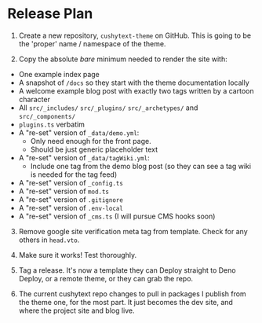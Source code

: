 # Release Plan

 1. Create a new repository, `cushytext-theme` on GitHub. This is going to be 
    the 'proper' name / namespace of the theme.

 2. Copy the absolute _bare_ minimum needed to render the site with:

  - One example index page
  - A snapshot of `/docs` so they start with the theme documentation locally
  - A welcome example blog post with exactly two tags written by a cartoon character
  - All `src/_includes/` `src/_plugins/` `src/_archetypes/` and `src/_components/`
  - `plugins.ts` verbatim 
  - A "re-set" version of `_data/demo.yml`:
    - Only need enough for the front page.
    - Should be just generic placeholder text
  - A "re-set" version of `_data/tagWiki.yml`:
    - Include one tag from the demo blog post (so they can see a tag wiki is needed 
      for the tag feed) 
  - A "re-set" version of `_config.ts`
  - A "re-set" version of `mod.ts`
  - A "re-set" version of `.gitignore`
  - A "re-set" version of `.env-local`
  - A "re-set" version of `_cms.ts` (I will pursue CMS hooks soon)

 3. Remove google site verification meta tag from template. Check for
    any others in `head.vto`.
  
 4. Make sure it works! Test thoroughly. 

 5. Tag a release. It's now a template they can Deploy straight to Deno Deploy, 
    or a remote theme, or they can grab the repo. 

 6. The current cushytext repo changes to pull in packages I publish from 
    the theme one, for the most part. It just becomes the dev site, and 
    where the project site and blog live.